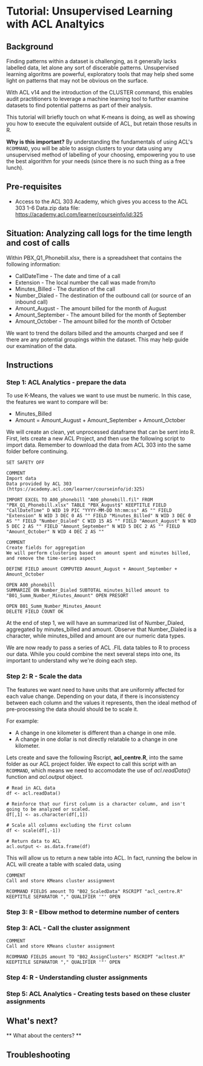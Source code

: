 # Tutorial: Unsupervised Learning with ACL Analtyics

## Background

Finding patterns within a dataset is challenging, as it generally lacks labelled data, let alone any sort of discerable patterns. Unsupervised learning algoritms are powerful, exploratory tools that may help shed some light on patterns that may not be obvious on the surface.

With ACL v14 and the introduction of the CLUSTER command, this enables audit practitioners to leverage a machine learning tool to further examine datasets to find potential patterns as part of their analysis.

This tutorial will briefly touch on what K-means is doing, as well as showing you how to execute the equivalent outside of ACL, but retain those results in R.

**Why is this important?** 
By understanding the fundamentals of using ACL's ```RCOMMAND```, you will be able to assign clusters to your data using any unsupervised method of labelling of your choosing, empowering you to use the best algorithm for your needs (since there is no such thing as a free lunch).

## Pre-requisites

* Access to the ACL 303 Academy, which gives you access to the ACL 303 1-6 Data.zip data file: https://academy.acl.com/learner/courseinfo/id:325 

## Situation: Analyzing call logs for the time length and cost of calls

Within PBX_Q1_Phonebill.xlsx, there is a spreadsheet that contains the following information:

* CallDateTime - The date and time of a call
* Extension - The local number the call was made from/to
* Minutes_Billed - The duration of the call
* Number_Dialed - The destination of the outbound call (or source of an inbound call)
* Amount_August - The amount billed for the month of August
* Amount_September - The amount billed for the month of September
* Amount_October - The amount billed for the month of October

We want to trend the dollars billed and the amounts charged and see if there are any potential groupings within the dataset. This may help guide our examination of the data.

## Instructions
### Step 1: ACL Analytics - prepare the data

To use K-Means, the values we want to use must be numeric. In this case, the features we want to compare will be:

* Minutes_Billed
* Amount = Amount_August + Amount_September + Amount_October

We will create an clean, yet unprocessed dataframe that can be sent into R. First, lets create a new ACL Project, and then use the following script to import data. Remember to download the data from ACL 303 into the same folder before continuing.

```
SET SAFETY OFF

COMMENT
Import data 
Data provided by ACL 303 (https://academy.acl.com/learner/courseinfo/id:325)

IMPORT EXCEL TO A00_phonebill "A00_phonebill.fil" FROM "PBX_Q1_Phonebill.xlsx" TABLE "PBX_August$" KEEPTITLE FIELD "CallDateTime" D WID 19 PIC "YYYY-MM-DD hh:mm:ss" AS "" FIELD "Extension" N WID 3 DEC 0 AS "" FIELD "Minutes_Billed" N WID 3 DEC 0 AS "" FIELD "Number_Dialed" C WID 15 AS "" FIELD "Amount_August" N WID 5 DEC 2 AS "" FIELD "Amount_September" N WID 5 DEC 2 AS "" FIELD "Amount_October" N WID 4 DEC 2 AS ""

COMMENT
Create fields for aggregation
We will perform clustering based on amount spent and minutes billed, and remove the time-series aspect

DEFINE FIELD amount COMPUTED Amount_August + Amount_September + Amount_October

OPEN A00_phonebill
SUMMARIZE ON Number_Dialed SUBTOTAL minutes_billed amount to "B01_Summ_Number_Minutes_Amount" OPEN PRESORT 

OPEN B01_Summ_Number_Minutes_Amount
DELETE FIELD COUNT OK
```

At the end of step 1, we will have an summarized list of Number_Dialed, aggregated by minutes_billed and amount. Observe that Number_Dialed is a character, while minutes_billed and amount are our numeric data types. 

We are now ready to pass a series of ACL .FIL data tables to R to process our data. While you could combine the next several steps into one, its important to understand why we're doing each step.

### Step 2: R - Scale the data

The features we want need to have units that are uniformly affected for each value change. Depending on your data, if there is inconsistency between each column and the values it represents, then the ideal method of pre-processing the data should should be to scale it.

For example:
* A change in one kilometer is different than a change in one mile.
* A change in one dollar is not directly relatable to a change in one kilometer.

Lets create and save the following Rscript, **acl_centre.R**, into the same folder as our ACL project folder. We expect to call this script with an ```RCOMMAND```, which means we need to accomodate the use of *acl.readData()* function and *acl.output* object.

```{r}
# Read in ACL data
df <- acl.readData()

# Reinforce that our first column is a character column, and isn't going to be analyzed or scaled.
df[,1] <- as.character(df[,1])

# Scale all columns excluding the first column
df <- scale(df[,-1])

# Return data to ACL
acl.output <- as.data.frame(df)
```

This will allow us to return a new table into ACL. In fact, running the below in ACL will create a table with scaled data, using 

```{acl}
COMMENT
Call and store KMeans cluster assignment

RCOMMAND FIELDS amount TO "B02_ScaledData" RSCRIPT "acl_centre.R" KEEPTITLE SEPARATOR "," QUALIFIER '"' OPEN
```

### Step 3: R - Elbow method to determine number of centers


### Step 3: ACL - Call the cluster assignment

```
COMMENT
Call and store KMeans cluster assignment

RCOMMAND FIELDS amount TO "B02_AssignClusters" RSCRIPT "acltest.R" KEEPTITLE SEPARATOR "," QUALIFIER '"' OPEN
```

### Step 4: R - Understanding cluster assignments

### Step 5: ACL Analytics - Creating tests based on these cluster assignments

## What's next?

** What about the centers? **

## Troubleshooting
